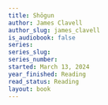 ```yaml
---
title: Shōgun
author: James Clavell
author_slug: james_clavell
is_audiobook: false
series: 
series_slug: 
series_number: 
started: March 13, 2024
year_finished: Reading
read_status: Reading
layout: book
---
```

